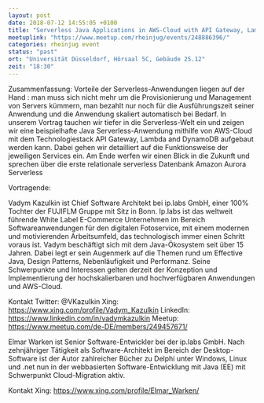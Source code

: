 ```yaml
---
layout: post
date: 2018-07-12 14:55:05 +0100
title: "Serverless Java Applications in AWS-Cloud with API Gateway, Lambda and DynamoDB"
meetuplink: "https://www.meetup.com/rheinjug/events/248886396/"
categories: rheinjug event
status: "past"
ort: "Universität Düsseldorf, Hörsaal 5C, Gebäude 25.12"
zeit: "18:30"
---
```


Zusammenfassung:
Vorteile der Serverless-Anwendungen liegen auf der Hand : man muss sich nicht mehr um die Provisionierung und Management von Servers kümmern, man bezahlt nur noch für die Ausführungszeit seiner Anwendung und die Anwendung skaliert automatisch bei Bedarf. In unserem Vortrag tauchen wir tiefer in die Serverless-Welt ein und zeigen wir eine beispielhafte Java Serverless-Anwendung mithilfe von AWS-Cloud mit dem Technologiestack API Gateway, Lambda and DynamoDB aufgebaut werden kann. Dabei gehen wir detailliert auf die Funktionsweise der jeweiligen Services ein. Am Ende werfen wir einen Blick in die Zukunft und sprechen über die erste relationale serverless Datenbank Amazon Aurora Serverless
 
Vortragende:
 
Vadym Kazulkin ist Chief Software Architekt bei ip.labs GmbH, einer 100% Tochter der FUJIFLM Gruppe mit Sitz in Bonn. Ip.labs ist das weltweit führende White Label E-Commerce Unternehmen im Bereich Softwareanwendungen für den digitalen Fotoservice, mit einem modernen und motivierenden Arbeitsumfeld, das technologisch immer einen Schritt voraus ist. Vadym beschäftigt sich mit dem Java-Ökosystem seit über 15 Jahren. Dabei legt er sein Augenmerk auf die Themen rund um Effective Java, Design Patterns, Nebenläufigkeit und Performanz. Seine Schwerpunkte und Interessen gelten derzeit der Konzeption und Implementierung der hochskalierbaren und hochverfügbaren Anwendungen und AWS-Cloud.
 
Kontakt
Twitter: @VKazulkin
Xing: <a href="https://www.xing.com/profile/Vadym_Kazulkin" class="linkified">https://www.xing.com/profile/Vadym_Kazulkin</a>
LinkedIn: <a href="https://www.linkedin.com/in/vadymkazulkin" class="linkified">https://www.linkedin.com/in/vadymkazulkin</a>
Meetup: <a href="https://www.meetup.com/de-DE/members/249457671/" class="linkified">https://www.meetup.com/de-DE/members/249457671/</a>
 
Elmar Warken ist Senior Software-Entwickler bei der ip.labs GmbH. Nach zehnjähriger Tätigkeit als Software-Architekt im Bereich der Desktop-Software ist der Autor zahlreicher Bücher zu Delphi unter Windows, Linux und .net nun in der webbasierten Software-Entwicklung mit Java (EE) mit Schwerpunkt Cloud-Migration aktiv.
 
Kontakt
Xing: <a href="https://www.xing.com/profile/Elmar_Warken/" class="linkified">https://www.xing.com/profile/Elmar_Warken/</a>
 
